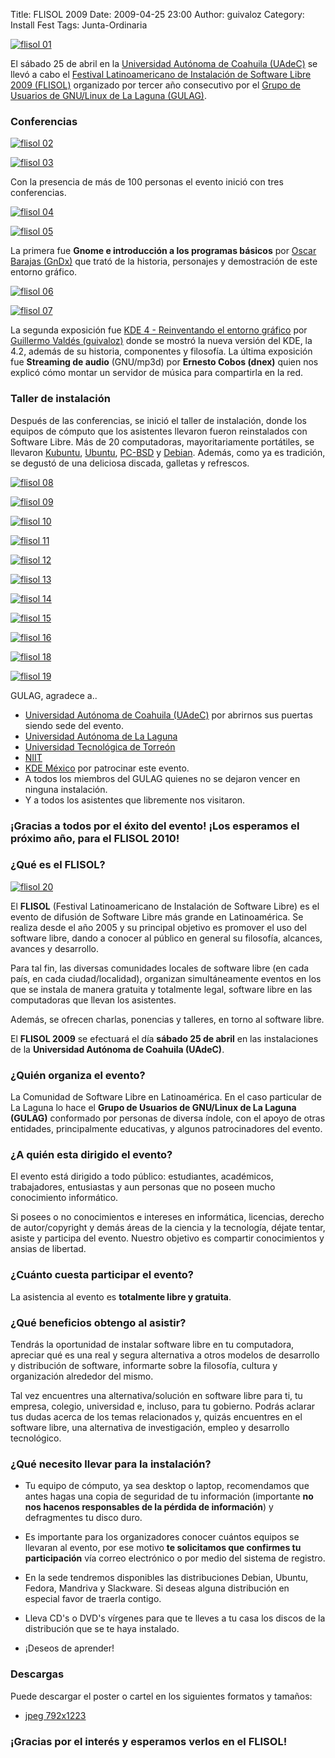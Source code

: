 Title: FLISOL 2009
Date: 2009-04-25 23:00
Author: guivaloz
Category: Install Fest
Tags: Junta-Ordinaria

[![flisol 01]({attach}2009-04-25-flisol/guivaloz-19-gulag-flisol-2009-small.jpg)]({attach}2009-04-25-flisol/guivaloz-19-gulag-flisol-2009.jpg)

El sábado 25 de abril en la [Universidad Autónoma de Coahuila (UAdeC)](http://www.uadec.mx) se llevó a cabo el [Festival Latinoamericano de Instalación de Software Libre 2009 (FLISOL)](http://www.flisol.net)  organizado por tercer año consecutivo por el [Grupo de Usuarios de GNU/Linux de La Laguna (GULAG)](http://www.gulag.org.mx).

### Conferencias

[![flisol 02]({attach}2009-04-25-flisol/guivaloz-01-inauguracion-small.jpg)]({attach}2009-04-25-flisol/guivaloz-01-inauguracion.jpg)

[![flisol 03]({attach}2009-04-25-flisol/guivaloz-02-conferencias-small.jpg)]({attach}2009-04-25-flisol/guivaloz-02-conferencias.jpg)

Con la presencia de más de 100 personas el evento inició con tres conferencias.

[![flisol 04]({attach}2009-04-25-flisol/guivaloz-06-asistentes-small.jpg)]({attach}2009-04-25-flisol/guivaloz-06-asistentes.jpg)

[![flisol 05]({attach}2009-04-25-flisol/guivaloz-03-conferencia-gnome-small.jpg)]({attach}2009-04-25-flisol/guivaloz-03-conferencia-gnome.jpg)

La primera fue __Gnome e introducción a los programas básicos__ por [Oscar Barajas (GnDx)](http://gndx.org) que trató de la historia, personajes y demostración de este entorno gráfico.

[![flisol 06]({attach}2009-04-25-flisol/guivaloz-04-conferencia-kde4-small.jpg)]({attach}2009-04-25-flisol/guivaloz-04-conferencia-kde4.jpg)

[![flisol 07]({attach}2009-04-25-flisol/guivaloz-05-conferencia-gnump3d-small.jpg)]({attach}2009-04-25-flisol/guivaloz-05-conferencia-gnump3d.jpg)

La segunda exposición fue [KDE 4 - Reinventando el entorno gráfico](http://www.movimientolibre.com/presentaciones/kde-4-reinventando-el-entorno-grafico.html) por [Guillermo Valdés (guivaloz)](http://www.movimientolibre.com) donde se mostró la nueva versión del KDE, la 4.2, además de su historia, componentes y filosofía. La última exposición fue __Streaming de audio__ (GNU/mp3d) por __Ernesto Cobos (dnex)__ quien nos explicó cómo montar un servidor de música para compartirla en la red.

### Taller de instalación

Después de las conferencias, se inició el taller de instalación, donde los equipos de cómputo que los asistentes llevaron fueron reinstalados con Software Libre. Más de 20 computadoras, mayoritariamente portátiles, se llevaron [Kubuntu](http://www.kubuntu.org), [Ubuntu](http://www.ubuntu.com), [PC-BSD](http://www.pcbsd.org) y [Debian](http://www.debian.org). Además, como ya es tradición, se degustó de una deliciosa discada, galletas y refrescos.

[![flisol 08]({attach}2009-04-25-flisol/guivaloz-07-regalando-discos-small.jpg)]({attach}2009-04-25-flisol/guivaloz-07-regalando-discos.jpg)

[![flisol 09]({attach}2009-04-25-flisol/guivaloz-08-instalando-software-libre-small.jpg)]({attach}2009-04-25-flisol/guivaloz-08-instalando-software-libre.jpg)

[![flisol 10]({attach}2009-04-25-flisol/guivaloz-09-kde35-en-acer-one-small.jpg)]({attach}2009-04-25-flisol/guivaloz-09-kde35-en-acer-one.jpg)

[![flisol 11]({attach}2009-04-25-flisol/guivaloz-10-disco-de-kubuntu-small.jpg)]({attach}2009-04-25-flisol/guivaloz-10-disco-de-kubuntu.jpg)

[![flisol 12]({attach}2009-04-25-flisol/guivaloz-11-bajo-la-carpa-small.jpg)]({attach}2009-04-25-flisol/guivaloz-11-bajo-la-carpa.jpg)

[![flisol 13]({attach}2009-04-25-flisol/guivaloz-12-heroes-del-software-libre-small.jpg)]({attach}2009-04-25-flisol/guivaloz-12-heroes-del-software-libre.jpg)

[![flisol 14]({attach}2009-04-25-flisol/guivaloz-13-diablitas-usando-kde42-small.jpg)]({attach}2009-04-25-flisol/guivaloz-13-diablitas-usando-kde42.jpg)

[![flisol 15]({attach}2009-04-25-flisol/guivaloz-14-una-instalacion-exitosa-mas-small.jpg)]({attach}2009-04-25-flisol/guivaloz-14-una-instalacion-exitosa-mas.jpg)

[![flisol 16]({attach}2009-04-25-flisol/guivaloz-15-laptop-gateway-con-kubuntu-small.jpg)]({attach}2009-04-25-flisol/guivaloz-15-laptop-gateway-con-kubuntu.jpg)

[//]: # " [![flisol 17]({attach}2009-04-25-flisol/guivaloz-16-laptop-macbook-con-kubuntu-small.jpg)]({attach}2009-04-25-flisol/guivaloz-16-laptop-macbook-con-kubuntu.jpg) "

[![flisol 18]({attach}2009-04-25-flisol/guivaloz-17-trabajo-en-equipo-small.jpg)]({attach}2009-04-25-flisol/guivaloz-17-trabajo-en-equipo.jpg)

[![flisol 19]({attach}2009-04-25-flisol/guivaloz-18-discada-small.jpg)]({attach}2009-04-25-flisol/guivaloz-18-discada.jpg)

GULAG, agradece a..
* [Universidad Autónoma de Coahuila (UAdeC)](http://www.uadec.mx)  por abrirnos sus puertas siendo sede del evento.
* [Universidad Autónoma de La Laguna](http://www.ual.mx)
* [Universidad Tecnológica de Torreón](http://www.utt.edu.mx)
* [NIIT](http://www.niit-laguna.com)
* [KDE México](http://www.kde.org.mx) por patrocinar este evento.
* A todos los miembros del GULAG quienes no se dejaron vencer en ninguna instalación.
* Y a todos los asistentes que libremente nos visitaron.

### ¡Gracias a todos por el éxito del evento! ¡Los esperamos el próximo año, para el FLISOL 2010!

<!-- break -->

### ¿Qué es el FLISOL?

[![flisol 20]({attach}2009-04-25-flisol/poster-flisol-2009-small.png)]({attach}2009-04-25-flisol/poster-flisol-2009-792x1223.jpg)

El __FLISOL__ (Festival Latinoamericano de Instalación de Software Libre) es el evento de difusión de Software Libre más grande en Latinoamérica. Se realiza desde el año 2005 y su principal objetivo es promover el uso del software libre, dando a conocer al público en general su filosofía, alcances, avances y desarrollo.

Para tal fin, las diversas comunidades locales de software libre (en cada país, en cada ciudad/localidad), organizan simultáneamente eventos en los que se instala de manera gratuita y totalmente legal, software libre en las computadoras que llevan los asistentes.

Además, se ofrecen charlas, ponencias y talleres, en torno al software libre.

El __FLISOL 2009__ se efectuará el día __sábado 25 de abril__ en las instalaciones de la __Universidad Autónoma de Coahuila (UAdeC)__.

### ¿Quién organiza el evento?

La Comunidad de Software Libre en Latinoamérica. En el caso particular de La Laguna lo hace el __Grupo de Usuarios de GNU/Linux de La Laguna (GULAG)__ conformado por personas de diversa índole, con el apoyo de otras entidades, principalmente educativas, y algunos patrocinadores del evento.

### ¿A quién esta dirigido el evento?

El evento está dirigido a todo público: estudiantes, académicos, trabajadores, entusiastas y aun personas que no poseen mucho conocimiento informático.

Si posees o no conocimientos e intereses en informática, licencias, derecho de autor/copyright y demás áreas de la ciencia y la tecnología, déjate tentar, asiste y participa del evento. Nuestro objetivo es compartir conocimientos y ansias de libertad.

### ¿Cuánto cuesta participar el evento?

La asistencia al evento es __totalmente libre y gratuita__.

### ¿Qué beneficios obtengo al asistir?

Tendrás la oportunidad de instalar software libre en tu computadora, apreciar qué es una real y segura alternativa a otros modelos de desarrollo y distribución de software, informarte sobre la filosofía, cultura y organización alrededor del mismo.

Tal vez encuentres una alternativa/solución en software libre para ti, tu empresa, colegio, universidad e, incluso, para tu gobierno. Podrás aclarar tus dudas acerca de los temas relacionados y, quizás encuentres en el software libre, una alternativa de investigación, empleo y desarrollo tecnológico.

### ¿Qué necesito llevar para la instalación?

* Tu equipo de cómputo, ya sea desktop o laptop, recomendamos que antes hagas una copia de seguridad de tu información (importante __no nos hacenos responsables de la pérdida de información__) y defragmentes tu disco duro.

* Es importante para los organizadores conocer cuántos equipos se llevaran al evento, por ese motivo __te solicitamos que confirmes tu participación__ vía correo electrónico o por medio del sistema de registro.

* En la sede tendremos disponibles las distribuciones Debian, Ubuntu, Fedora, Mandriva y Slackware. Si deseas alguna distribución en especial favor de traerla contigo.

* Lleva CD's o DVD's vírgenes para que te lleves a tu casa los discos de la distribución que se te haya instalado.

* ¡Deseos de aprender!

### Descargas

Puede descargar el poster o cartel en los siguientes formatos y tamaños:

* [jpeg 792x1223](2009-04-25-flisol/poster-flisol-2009-792x1223.jpg)

[//]: # " * [jpeg 2200x3398](2009-04-25-flisol/poster-flisol-2009-2200x3398.jpg) "
[//]: # " * [png 792x1223](2009-04-25-flisol/poster-flisol-2009-792x1223.png) "
[//]: # " * [png 2200x3398](2009-04-25-flisol/poster-flisol-2009-2200x3398.png) "

### ¡Gracias por el interés y esperamos verlos en el FLISOL!
